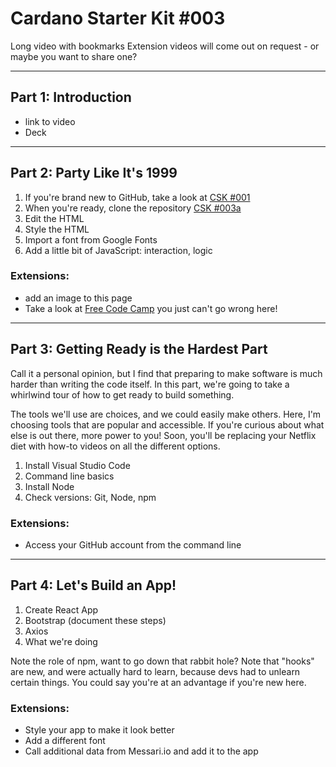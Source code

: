 # Cardano Starter Kit #003

Long video with bookmarks
Extension videos will come out on request - or maybe you want to share one?

---

## Part 1: Introduction
- link to video
- Deck

---

## Part 2: Party Like It's 1999
1. If you're brand new to GitHub, take a look at [CSK #001](https://github.com/workshop-maybe/sk01-leave-your-mark)
2. When you're ready, clone the repository [CSK #003a](https://github.com/workshop-maybe/sk003a)
3. Edit the HTML
4. Style the HTML
5. Import a font from Google Fonts
6. Add a little bit of JavaScript: interaction, logic

### Extensions: 
- add an image to this page
- Take a look at [Free Code Camp](https://www.freecodecamp.org/) you just can't go wrong here!

---

## Part 3: Getting Ready is the Hardest Part
Call it a personal opinion, but I find that preparing to make software is much harder than writing the code itself. In this part, we're going to take a whirlwind tour of how to get ready to build something.

The tools we'll use are choices, and we could easily make others. Here, I'm choosing tools that are popular and accessible. If you're curious about what else is out there, more power to you! Soon, you'll be replacing your Netflix diet with how-to videos on all the different options.

1. Install Visual Studio Code
2. Command line basics
3. Install Node
4. Check versions: Git, Node, npm

### Extensions:
- Access your GitHub account from the command line

---

## Part 4: Let's Build an App!
1. Create React App
2. Bootstrap (document these steps)
3. Axios
4. What we're doing

Note the role of npm, want to go down that rabbit hole?
Note that "hooks" are new, and were actually hard to learn, because devs had to unlearn certain things. You could say you're at an advantage if you're new here.

### Extensions:
- Style your app to make it look better
- Add a different font
- Call additional data from Messari.io and add it to the app

